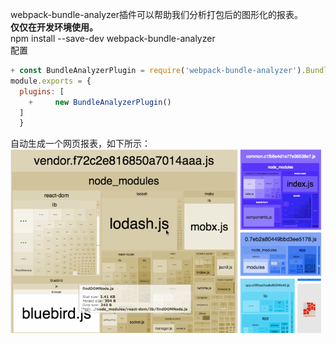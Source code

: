 webpack-bundle-analyzer插件可以帮助我们分析打包后的图形化的报表。<br />**仅仅在开发环境使用。**<br />npm install --save-dev webpack-bundle-analyzer<br />配置
```javascript
+ const BundleAnalyzerPlugin = require('webpack-bundle-analyzer').BundleAnalyzerPlugin;
module.exports = {
  plugins: [
    +     new BundleAnalyzerPlugin()
  ]
  }
```
自动生成一个网页报表，如下所示： 
![image.png](./assets/1657158989880-0c14f627-dd82-402e-a4ee-44bdccbb3283.png)

